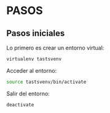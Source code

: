 # PASOS

## Pasos iniciales

Lo primero es crear un entorno virtual:

``` bash
virtualenv tastsvenv
```
Acceder al entorno:

``` bash
source tastsvenv/bin/activate
```
Salir del entorno:

``` bash
deactivate
```